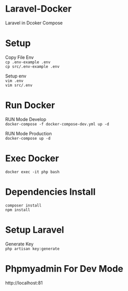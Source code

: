 # Laravel-Docker
Laravel in Dcoker Compose

# Setup

Copy File Env  
`
cp .env-example .env
`  
`
cp src/.env-example .env
`

Setup env  
`
vim .env
`  
`
vim src/.env
`  

# Run Docker  
RUN Mode Develop  
`
docker-compose -f docker-compose-dev.yml up -d
`  

RUN Mode Production  
`
docker-compose up -d
`

# Exec Docker
`
docker exec -it php bash
`  

# Dependencies Install
`
composer install
`  
`
npm install
`  

# Setup Laravel
Generate Key  
`
php artisan key:generate
`

# Phpmyadmin For Dev Mode
http://localhost:81

